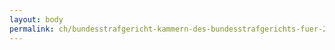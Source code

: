 ```yaml
---
layout: body
permalink: ch/bundesstrafgericht-kammern-des-bundesstrafgerichts-fuer-2012-2013-beschwerdekammer/
---
```


